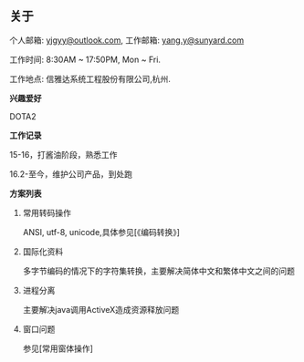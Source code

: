 ## 关于

个人邮箱: yjgyy@outlook.com,  工作邮箱: yang.y@sunyard.com

工作时间: 8:30AM ~ 17:50PM, Mon ~ Fri.

工作地点: 信雅达系统工程股份有限公司,杭州. 

**兴趣爱好**

DOTA2
    
**工作记录**

15-16，打酱油阶段，熟悉工作

16.2-至今，维护公司产品，到处跑

**方案列表**

1. 常用转码操作

    ANSI, utf-8, unicode,具体参见[《编码转换》]

2. 国际化资料

    多字节编码的情况下的字符集转换，主要解决简体中文和繁体中文之间的问题

3. 进程分离

    主要解决java调用ActiveX造成资源释放问题

4. 窗口问题

    参见[常用窗体操作]
